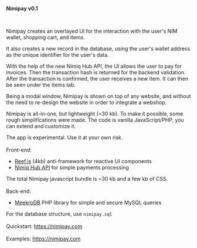 **Nimipay v0.1**

<br>

Nimipay creates an overlayed UI for the interaction with the user's NIM wallet, shopping cart, and items.

It also creates a new record in the database, using the user's wallet address as the unique identifier for the user's data.

With the help of the new Nimiq Hub API, the UI allows the user to pay for invoices. Then the transaction hash is returned for the backend validation. After the transaction is confirmed, the user receives a new item. It can then be seen under the Items tab.

Being a modal window, Nimipay is shown on top of any website, and without the need to re-design the website in order to integrate a webshop.

Nimipay is all-in-one, but lightweight (~30 kb). To make it possible, some rough simplifications were made. The code is vanilla JavaScript/PHP, you can extend and customize it.

The app is experimental. Use it at your own risk.
<br>
<br>
Front-end:

- [Reef.js](https://github.com/cferdinandi/reef) (4kb) anti-framework for reactive UI components
- [Nimiq Hub API](https://nimiq.github.io/hub/quick-start) for simple payments processing

The total Nimipay javascript bundle is ~30 kb and a few kb of CSS.
<br>
<br>
Back-end:

- [MeekroDB](https://meekro.com/) PHP library for simple and secure MySQL queries

For the database structure, use `nimipay.sql`
<br>
<br>
Quickstart: 
https://nimipay.com
<br>
<br>
Examples: 
https://nimipay.com
